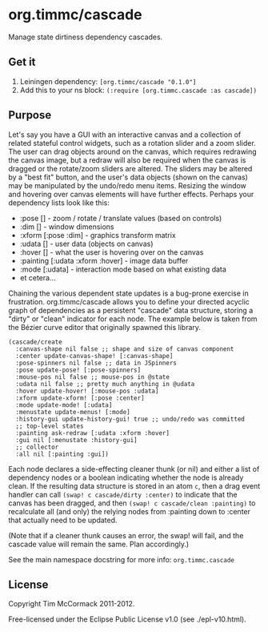 # org.timmc/cascade

Manage state dirtiness dependency cascades.

## Get it

1. Leiningen dependency: `[org.timmc/cascade "0.1.0"]`
2. Add this to your ns block: `(:require [org.timmc.cascade :as cascade])`

## Purpose

Let's say you have a GUI with an interactive canvas and a collection
of related stateful control widgets, such as a rotation slider and a
zoom slider.  The user can drag objects around on the canvas, which
requires redrawing the canvas image, but a redraw will also be
required when the canvas is dragged or the rotate/zoom sliders are
altered. The sliders may be altered by a "best fit" button, and the
user's data objects (shown on the canvas) may be manipulated by the
undo/redo menu items. Resizing the window and hovering over canvas
elements will have further effects. Perhaps your dependency lists
look like this:

* :pose [] - zoom / rotate / translate values (based on controls)
* :dim [] - window dimensions
* :xform [:pose :dim] - graphics transform matrix
* :udata [] - user data (objects on canvas)
* :hover [] - what the user is hovering over on the canvas
* :painting [:udata :xform :hover] - image data buffer
* :mode [:udata] - interaction mode based on what existing data
* et cetera...

Chaining the various dependent state updates is a bug-prone exercise
in frustration. org.timmc/cascade allows you to define your directed
acyclic graph of dependencies as a persistent "cascade" data structure,
storing a "dirty" or "clean" indicator for each node. The example below
is taken from the Bézier curve editor that originally spawned this library.

    (cascade/create
      :canvas-shape nil false ;; shape and size of canvas component
      :center update-canvas-shape! [:canvas-shape]
      :pose-spinners nil false ;; data in JSpinners
      :pose update-pose! [:pose-spinners]
      :mouse-pos nil false ;; mouse-pos in @state
      :udata nil false ;; pretty much anything in @udata
      :hover update-hover! [:mouse-pos :udata]
      :xform update-xform! [:pose :center]
      :mode update-mode! [:udata]
      :menustate update-menus! [:mode]
      :history-gui update-history-gui! true ;; undo/redo was committed
      ;; top-level states
      :painting ask-redraw [:udata :xform :hover]
      :gui nil [:menustate :history-gui]
      ;; collector
      :all nil [:painting :gui])

Each node declares a side-effecting cleaner thunk (or nil) and either
a list of dependency nodes or a boolean indicating whether the node is
already clean. If the resulting data structure is stored in an atom `c`,
then a drag event handler can call `(swap! c cascade/dirty :center)`
to indicate that the canvas has been dragged, and then
`(swap! c cascade/clean :painting)` to recalculate all (and only) the
relying nodes from :painting down to :center that actually need to
be updated.

(Note that if a cleaner thunk causes an error, the swap! will fail,
and the cascade value will remain the same. Plan accordingly.)

See the main namespace docstring for more info: `org.timmc.cascade`

## License

Copyright Tim McCormack 2011-2012.

Free-licensed under the Eclipse Public License v1.0 (see ./epl-v10.html).
